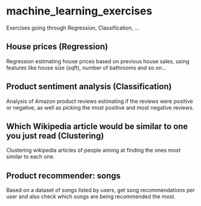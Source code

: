# machine_learning_exercises
Exercises going through Regression, Classification, ...



## House prices (Regression)
Regression estimating house prices based on previous house sales, using features like house size (sqft), number of bathrooms and so on...


## Product sentiment analysis (Classification)
Analysis of Amazon product reviews estimating if the reviews were positive or negative, as well as picking the most positive and most negative reviews.


## Which Wikipedia article would be similar to one you just read (Clustering)
Clustering wikipedia articles of people aiming at finding the ones most similar to each one.


## Product recommender: songs
Based on a dataset of songs listed by users, get song recommendations per user and also check which songs are being recommended the most.